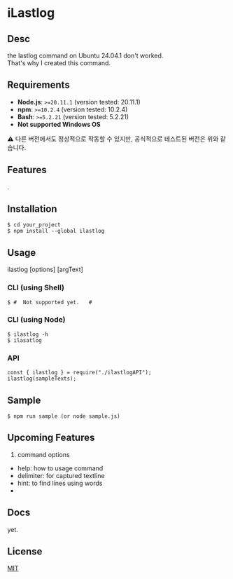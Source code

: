 # iLastlog

## Desc

the lastlog command on Ubuntu 24.04.1 don't worked.  
That's why I created this command.

## Requirements

- **Node.js**: `>=20.11.1` (version tested: 20.11.1)
- **npm**: `>=10.2.4` (version tested: 10.2.4)
- **Bash**: `>=5.2.21` (version tested: 5.2.21)
- **Not supported Windows OS**

⚠️ 다른 버전에서도 정상적으로 작동할 수 있지만, 공식적으로 테스트된 버전은 위와 같습니다.

## Features

.

## Installation

    $ cd your_project
    $ npm install --global ilastlog

## Usage

ilastlog [options] [argText]

### CLI (using Shell)

    $ #  Not supported yet.   #

### CLI (using Node)

    $ ilastlog -h
    $ ilasatlog

### API

    const { ilastlog } = require("./ilastlogAPI");
    ilastlog(sampleTexts);

## Sample

    $ npm run sample (or node sample.js)

## Upcoming Features

1. command options

- help: how to usage command
- delimiter: for captured textline
- hint: to find lines using words
-

## Docs

yet.

## License

[MIT](https://github.com/ChangRaeJoe/ilastlog?tab=MIT-1-ov-file)
